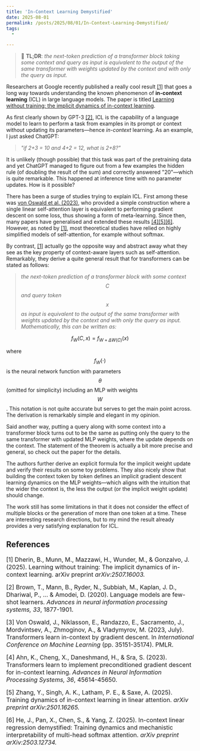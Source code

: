 ```yaml
---
title: 'In-Context Learning Demystified'
date: 2025-08-01
permalink: /posts/2025/08/01/In-Context-Learning-Demystified/
tags:
  - 

---
```


>  📖 **TL;DR**: *the next-token prediction of a transformer block taking some 
context and query as input is equivalent to the output of the same transformer 
with weights updated by the context and with only the query as input.*

Researchers at Google recently published a really cool result [[1]](#1) 
that goes a long way towards understanding the known phenomenon of **in-context 
learning** (ICL) in large language models. The paper is titled [Learning without 
training: the implicit dynamics of in-context learning](https://arxiv.org/abs/2507.16003). 

As first clearly shown by GPT-3 [[2]](#2), ICL is the capability of a language 
model to learn to perform a task from examples in its prompt or context without 
updating its parameters—hence *in-context* learning. As an example, I just 
asked ChatGPT:

> *"if 2+3 = 10 and 4+2 = 12, what is 2+8?"*

It is unlikely (though possible) that this task was part of the pretraining 
data and yet ChatGPT managed to figure out from a few examples the hidden 
rule (of doubling the result of the sum) and correctly answered "20"—which is 
quite remarkable. This happened at inference time with no parameter updates. 
How is it possible?

There has been a surge of studies trying to explain ICL. First among these was 
[von Oswald et al. (2023)](https://proceedings.mlr.press/v202/von-oswald23a.html), 
who provided a simple construction where a single linear self-attention layer is 
equivalent to performing gradient descent on some loss, thus showing a form of 
meta-learning. Since then, many papers have generalised and extended these 
results [[4]](#4)[[5]](#5)[[6]](#6). However, as noted by [[1]](#1), most 
theoretical studies have relied on highly simplified models of self-attention, 
for example without softmax.

By contrast, [[1]](#1) actually go the opposite way and abstract away what they 
see as the key property of context-aware layers such as self-attention. 
Remarkably, they derive a quite general result that for transformers can be 
stated as follows:

> *the next-token prediction of a transformer block with some context $$C$$ and 
query token $$x$$ as input is equivalent to the output of the same transformer 
with weights updated by the context and with only the query as input. 
Mathematically, this can be written as:*

$$
f_W(C, x) = f_{W + \Delta W(C)}(x)
$$

where $$f_W(\cdot)$$ is the neural network function with parameters $$\theta$$ 
(omitted for simplicity) including an MLP with weights $$W$$. This notation is 
not quite accurate but serves to get the main point across. The derivation is 
remarkably simple and elegant in my opinion.

Said another way, putting a query along with some context into a transformer 
block turns out to be the same as putting only the query to the same transformer 
with updated MLP weights, where the update depends on the context. The statement 
of the theorem is actually a bit more precise and general, so check out the 
paper for the details.

The authors further derive an explicit formula for the implicit weight update 
and verify their results on some toy problems. They also nicely show that 
building the context token by token defines an implicit gradient descent 
learning dynamics on the MLP weights—which aligns with the intuition that the 
wider the context is, the less the output (or the implicit weight update) should 
change.

The work still has some limitations in that it does not consider the effect of 
multiple blocks or the generation of more than one token at a time. These are 
interesting research directions, but to my mind the result already provides a 
very satisfying explanation for ICL.


## References

<p> <font size="3"> <a id="1">[1]</a> 
Dherin, B., Munn, M., Mazzawi, H., Wunder, M., & Gonzalvo, J. (2025). Learning without training: The implicit dynamics of in-context learning. arXiv preprint <i>arXiv:2507.16003.</i> </font> </p>

<p> <font size="3"> <a id="2">[2]</a> 
Brown, T., Mann, B., Ryder, N., Subbiah, M., Kaplan, J. D., Dhariwal, P., ... & Amodei, D. (2020). Language models are few-shot learners. <i>Advances in neural information processing systems, 33</i>, 1877-1901.</font> </p>

<p> <font size="3"> <a id="3">[3]</a> 
Von Oswald, J., Niklasson, E., Randazzo, E., Sacramento, J., Mordvintsev, A., Zhmoginov, A., & Vladymyrov, M. (2023, July). Transformers learn in-context by gradient descent. In <i>International Conference on Machine Learning</i> (pp. 35151-35174). PMLR.</font> </p>

<p> <font size="3"> <a id="4">[4]</a> 
Ahn, K., Cheng, X., Daneshmand, H., & Sra, S. (2023). Transformers learn to implement preconditioned gradient descent for in-context learning. <i>Advances in Neural Information Processing Systems, 36</i>, 45614-45650.</font> </p>

<p> <font size="3"> <a id="5">[5]</a> 
Zhang, Y., Singh, A. K., Latham, P. E., & Saxe, A. (2025). Training dynamics of in-context learning in linear attention. <i>arXiv preprint arXiv:2501.16265.</i> </font> </p>

<p> <font size="3"> <a id="6">[6]</a> 
He, J., Pan, X., Chen, S., & Yang, Z. (2025). In-context linear regression demystified: Training dynamics and mechanistic interpretability of multi-head softmax attention. <i>arXiv preprint arXiv:2503.12734.</i> </font> </p>
